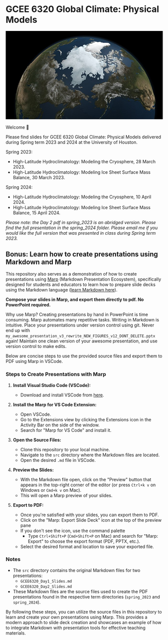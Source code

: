 # GCEE 6320 Global Climate: Physical Models

![center](./img/A_Snapshot_of_Sea_Ice.jpg)

Welcome 👋

Please find slides for GCEE 6320 Global Climate: Physical Models delivered during Spring term 2023 and 2024 at the University of Houston.

Spring 2023:

- High-Latitude Hydroclimatology: Modeling the Cryosphere, 28 March 2023.
- High-Latitude Hydroclimatology: Modeling Ice Sheet Surface Mass Balance, 30 March 2023.

Spring 2024:

- High-Latitude Hydroclimatology: Modeling the Cryosphere, 10 April 2024.
- High-Latitude Hydroclimatology: Modeling Ice Sheet Surface Mass Balance, 15 April 2024.

_Please note: the Day 2 pdf in spring_2023 is an abridged version. Please find the full presentation in the spring_2024 folder. Please email me if you would like the full version that was presented in class during Spring term 2023._

## Bonus: Learn how to create presentations using Markdown and Marp

This repository also serves as a demonstration of how to create presentations using [Marp](https://marp.app) (Markdown Presentation Ecosystem), specifically designed for students and educators to learn how to prepare slide decks using the Markdown language ([learn Markdown here](https://www.markdownguide.org)). 

**Compose your slides in Marp, and export them directly to pdf. No PowerPoint required.**

Why use Marp? Creating presentations by hand in PowerPoint is time consuming. Marp automates many repetitive tasks. Writing in Markdown is intuitive. Place your presentations under version control using git. Never end up with `my_awesome_presentation_v3_rewrite_NEW_FIGURES_v12_DONT_DELETE.pptx` again! Maintain one clean version of your awesome presentation, and use version control to make edits.

Below are concise steps to use the provided source files and export them to PDF using Marp in VSCode.

### Steps to Create Presentations with Marp

1. **Install Visual Studio Code (VSCode):**
   - Download and install VSCode from [here](https://code.visualstudio.com/).

2. **Install the Marp for VS Code Extension:**
   - Open VSCode.
   - Go to the Extensions view by clicking the Extensions icon in the Activity Bar on the side of the window.
   - Search for "Marp for VS Code" and install it.

3. **Open the Source Files:**
   - Clone this repository to your local machine.
   - Navigate to the `src` directory where the Markdown files are located.
   - Open the desired `.md` file in VSCode.

4. **Preview the Slides:**
   - With the Markdown file open, click on the "Preview" button that appears in the top-right corner of the editor (or press `Ctrl+k v` on Windows or `Cmd+k v` on Mac).
   - This will open a Marp preview of your slides.

5. **Export to PDF:**
   - Once you're satisfied with your slides, you can export them to PDF.
   - Click on the "Marp: Export Slide Deck" icon at the top of the preview pane
   - If you don't see the icon, use the command palette
     - Type `Ctrl+Shift+P` (`Cmd+Shift+P` on Mac) and search for "Marp: Export" to choose the export format (PDF, PPTX, etc.).
   - Select the desired format and location to save your exported file.

### Notes

- The `src` directory contains the original Markdown files for two presentations:
  - `GCEE6320_Day1_Slides.md`
  - `GCEE6320_Day2_Slides.md`
- These Markdown files are the source files used to create the PDF presentations found in the respective term directories (`spring_2023` and `spring_2024`).
<!-- - Use these Markdown source files as examples to learn how to compose slide decks in Marp.
- _Sidenote_: The Markdown source files are updated over time, whereas the exported pdf files are maintained in their respective term directories. Users with git experience can cherry-pick the specific versions used to create the pdf files in each respective term directory, for example to recompile the PDFs. -->

By following these steps, you can utilize the source files in this repository to learn and create your own presentations using Marp. This provides a modern approach to slide deck creation and showcases an example of how to integrate Markdown with presentation tools for effective teaching materials.

